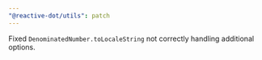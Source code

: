 ```yaml
---
"@reactive-dot/utils": patch
---
```


Fixed `DenominatedNumber.toLocaleString` not correctly handling additional options.
